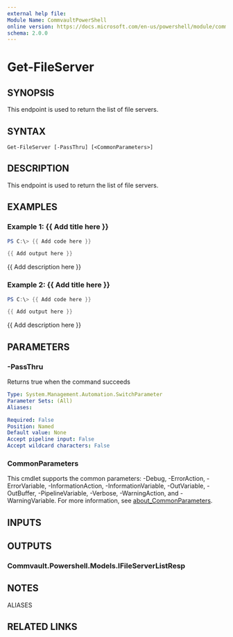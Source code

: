```yaml
---
external help file:
Module Name: CommvaultPowerShell
online version: https://docs.microsoft.com/en-us/powershell/module/commvaultpowershell/get-fileserver
schema: 2.0.0
---
```


# Get-FileServer

## SYNOPSIS
This endpoint is used to return the list of file servers.

## SYNTAX

```
Get-FileServer [-PassThru] [<CommonParameters>]
```

## DESCRIPTION
This endpoint is used to return the list of file servers.

## EXAMPLES

### Example 1: {{ Add title here }}
```powershell
PS C:\> {{ Add code here }}

{{ Add output here }}
```

{{ Add description here }}

### Example 2: {{ Add title here }}
```powershell
PS C:\> {{ Add code here }}

{{ Add output here }}
```

{{ Add description here }}

## PARAMETERS

### -PassThru
Returns true when the command succeeds

```yaml
Type: System.Management.Automation.SwitchParameter
Parameter Sets: (All)
Aliases:

Required: False
Position: Named
Default value: None
Accept pipeline input: False
Accept wildcard characters: False
```

### CommonParameters
This cmdlet supports the common parameters: -Debug, -ErrorAction, -ErrorVariable, -InformationAction, -InformationVariable, -OutVariable, -OutBuffer, -PipelineVariable, -Verbose, -WarningAction, and -WarningVariable. For more information, see [about_CommonParameters](http://go.microsoft.com/fwlink/?LinkID=113216).

## INPUTS

## OUTPUTS

### Commvault.Powershell.Models.IFileServerListResp

## NOTES

ALIASES

## RELATED LINKS


